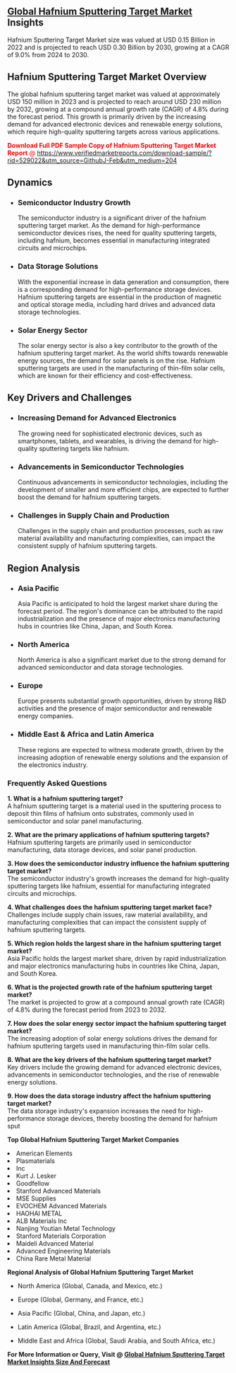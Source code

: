 <h2><a href="https://www.verifiedmarketreports.com/download-sample/?rid=529022&amp;utm_source=GithubJ&amp;utm_medium=204" target="_blank">Global Hafnium Sputtering Target Market</a> Insights</h2><p>Hafnium Sputtering Target Market size was valued at USD 0.15 Billion in 2022 and is projected to reach USD 0.30 Billion by 2030, growing at a CAGR of 9.0% from 2024 to 2030.</p><p> <h2>Hafnium Sputtering Target Market Overview</h2> <p>The global hafnium sputtering target market was valued at approximately USD 150 million in 2023 and is projected to reach around USD 230 million by 2032, growing at a compound annual growth rate (CAGR) of 4.8% during the forecast period. This growth is primarily driven by the increasing demand for advanced electronic devices and renewable energy solutions, which require high-quality sputtering targets across various applications. </p> <p><p><span class=""><span style="color: #ff0000;"><strong>Download Full PDF Sample Copy of Hafnium Sputtering Target Market Report</strong> @ </span><a href="https://www.verifiedmarketreports.com/download-sample/?rid=529022&amp;utm_source=GithubJ-Feb&amp;utm_medium=204" target="_blank">https://www.verifiedmarketreports.com/download-sample/?rid=529022&amp;utm_source=GithubJ-Feb&amp;utm_medium=204</a></span></p></p> <h2>Dynamics</h2> <ul> <li><h3>Semiconductor Industry Growth</h3> <p>The semiconductor industry is a significant driver of the hafnium sputtering target market. As the demand for high-performance semiconductor devices rises, the need for quality sputtering targets, including hafnium, becomes essential in manufacturing integrated circuits and microchips. </p> </li> <li><h3>Data Storage Solutions</h3> <p>With the exponential increase in data generation and consumption, there is a corresponding demand for high-performance storage devices. Hafnium sputtering targets are essential in the production of magnetic and optical storage media, including hard drives and advanced data storage technologies. </p> </li> <li><h3>Solar Energy Sector</h3> <p>The solar energy sector is also a key contributor to the growth of the hafnium sputtering target market. As the world shifts towards renewable energy sources, the demand for solar panels is on the rise. Hafnium sputtering targets are used in the manufacturing of thin-film solar cells, which are known for their efficiency and cost-effectiveness. </p> </li> </ul> <h2>Key Drivers and Challenges</h2> <ul> <li><h3>Increasing Demand for Advanced Electronics</h3> <p>The growing need for sophisticated electronic devices, such as smartphones, tablets, and wearables, is driving the demand for high-quality sputtering targets like hafnium. </p> </li> <li><h3>Advancements in Semiconductor Technologies</h3> <p>Continuous advancements in semiconductor technologies, including the development of smaller and more efficient chips, are expected to further boost the demand for hafnium sputtering targets. </p> </li> <li><h3>Challenges in Supply Chain and Production</h3> <p>Challenges in the supply chain and production processes, such as raw material availability and manufacturing complexities, can impact the consistent supply of hafnium sputtering targets. </p> </li> </ul> <h2>Region Analysis</h2> <ul> <li><h3>Asia Pacific</h3> <p>Asia Pacific is anticipated to hold the largest market share during the forecast period. The region's dominance can be attributed to the rapid industrialization and the presence of major electronics manufacturing hubs in countries like China, Japan, and South Korea. </p> </li> <li><h3>North America</h3> <p>North America is also a significant market due to the strong demand for advanced semiconductor and data storage technologies. </p> </li> <li><h3>Europe</h3> <p>Europe presents substantial growth opportunities, driven by strong R&D activities and the presence of major semiconductor and renewable energy companies. </p> </li> <li><h3>Middle East & Africa and Latin America</h3> <p>These regions are expected to witness moderate growth, driven by the increasing adoption of renewable energy solutions and the expansion of the electronics industry. </p> </li> </ul> <h3>Frequently Asked Questions</h3> <p><strong>1. What is a hafnium sputtering target?</strong><br> A hafnium sputtering target is a material used in the sputtering process to deposit thin films of hafnium onto substrates, commonly used in semiconductor and solar panel manufacturing. </p> <p><strong>2. What are the primary applications of hafnium sputtering targets?</strong><br> Hafnium sputtering targets are primarily used in semiconductor manufacturing, data storage devices, and solar panel production. </p> <p><strong>3. How does the semiconductor industry influence the hafnium sputtering target market?</strong><br> The semiconductor industry's growth increases the demand for high-quality sputtering targets like hafnium, essential for manufacturing integrated circuits and microchips. </p> <p><strong>4. What challenges does the hafnium sputtering target market face?</strong><br> Challenges include supply chain issues, raw material availability, and manufacturing complexities that can impact the consistent supply of hafnium sputtering targets. </p> <p><strong>5. Which region holds the largest share in the hafnium sputtering target market?</strong><br> Asia Pacific holds the largest market share, driven by rapid industrialization and major electronics manufacturing hubs in countries like China, Japan, and South Korea. </p> <p><strong>6. What is the projected growth rate of the hafnium sputtering target market?</strong><br> The market is projected to grow at a compound annual growth rate (CAGR) of 4.8% during the forecast period from 2023 to 2032. </p> <p><strong>7. How does the solar energy sector impact the hafnium sputtering target market?</strong><br> The increasing adoption of solar energy solutions drives the demand for hafnium sputtering targets used in manufacturing thin-film solar cells. </p> <p><strong>8. What are the key drivers of the hafnium sputtering target market?</strong><br> Key drivers include the growing demand for advanced electronic devices, advancements in semiconductor technologies, and the rise of renewable energy solutions. </p> <p><strong>9. How does the data storage industry affect the hafnium sputtering target market?</strong><br> The data storage industry's expansion increases the need for high-performance storage devices, thereby boosting the demand for hafnium sput</p><p><strong>Top Global Hafnium Sputtering Target Market Companies</strong></p><div data-test-id=""><p><li>American Elements</li><li> Plasmaterials</li><li> Inc</li><li> Kurt J. Lesker</li><li> Goodfellow</li><li> Stanford Advanced Materials</li><li> MSE Supplies</li><li> EVOCHEM Advanced Materials</li><li> HAOHAI METAL</li><li> ALB Materials Inc</li><li> Nanjing Youtian Metal Technology</li><li> Stanford Materials Corporation</li><li> Maideli Advanced Material</li><li> Advanced Engineering Materials</li><li> China Rare Metal Material</li></p><div><strong>Regional Analysis of&nbsp;Global Hafnium Sputtering Target Market</strong></div><ul><li dir="ltr"><p dir="ltr">North America&nbsp;(Global, Canada, and Mexico, etc.)</p></li><li dir="ltr"><p dir="ltr">Europe (Global, Germany, and France, etc.)</p></li><li dir="ltr"><p dir="ltr">Asia Pacific&nbsp;(Global, China, and Japan, etc.)</p></li><li dir="ltr"><p dir="ltr">Latin America&nbsp;(Global, Brazil, and Argentina, etc.)</p></li><li dir="ltr">Middle East and Africa&nbsp;(Global, Saudi Arabia, and South Africa, etc.)</li></ul><p><strong>For More Information or Query, Visit @&nbsp;</strong><strong><a href="https://www.verifiedmarketreports.com/product/hafnium-sputtering-target-market/?utm_source=GithubJ&amp;utm_medium=204" target="_blank">Global Hafnium Sputtering Target Market Insights Size And Forecast</a></strong></p></div>
